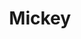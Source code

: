 ---
title: Mickey
date: 
draft: false

# descripcion
description : Rombos con avalon

materials: Plata 925

color: Plateado

dimensions: 1cm

code: 01-04-0103

type: "Aros"

categories: []

price: $4.130,00

price_eftvo: $3.510,00

# Images
# first image will be shown in the product page
images:
  # - image: "images/path_to_image"
  # La ubicacion de las imagenes es imagenes/Aros/Aros.Piedras/01-04-0103-mickey
  - image: "./images/aros/piedras/01-04-0103-rombos-con-avalon_a.jpeg"
  - image: "./images/aros/piedras/01-04-0103-rombos-con-avalon_b.jpeg"
---